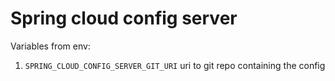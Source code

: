 # Spring cloud config server

Variables from env:

1. ``SPRING_CLOUD_CONFIG_SERVER_GIT_URI`` uri to git repo containing the config
